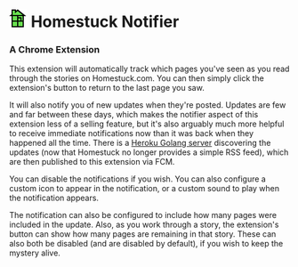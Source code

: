 
# ![Sburb Logo](icons/32.png) Homestuck Notifier

### A Chrome Extension

This extension will automatically track which pages you've seen as you read through the stories on Homestuck.com.  You can then simply click the extension's button to return to the last page you saw.

It will also notify you of new updates when they're posted.  Updates are few and far between these days, which makes the notifier aspect of this extension less of a selling feature, but it's also arguably much more helpful to receive immediate notifications now than it was back when they happened all the time.  There is a [Heroku Golang server](https://github.com/JMTyler/homestuck-watcher) discovering the updates (now that Homestuck no longer provides a simple RSS feed), which are then published to this extension via FCM.

You can disable the notifications if you wish.  You can also configure a custom icon to appear in the notification, or a custom sound to play when the notification appears.

The notification can also be configured to include how many pages were included in the update.  Also, as you work through a story, the extension's button can show how many pages are remaining in that story.  These can also both be disabled (and are disabled by default), if you wish to keep the mystery alive.
